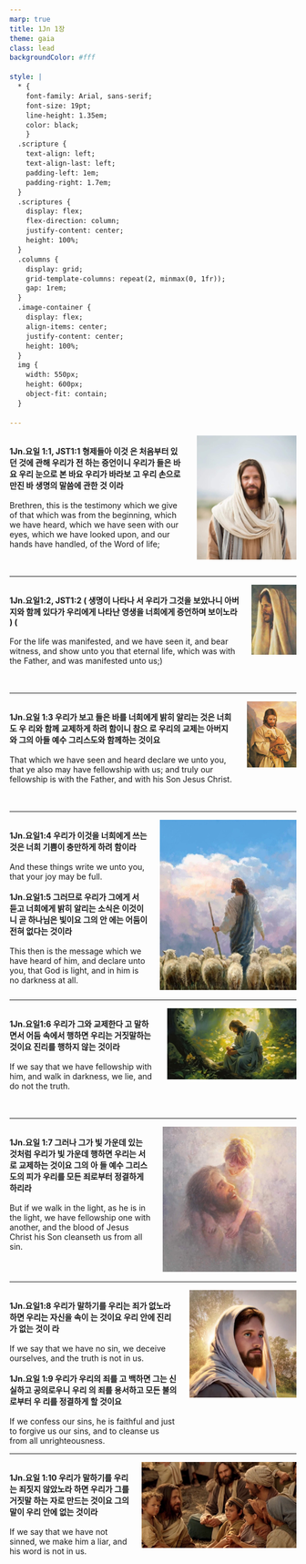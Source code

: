 ```yaml
---
marp: true
title: 1Jn 1장
theme: gaia
class: lead
backgroundColor: #fff

style: |
  * {
    font-family: Arial, sans-serif;
    font-size: 19pt;
    line-height: 1.35em;
    color: black;
    }
  .scripture {
    text-align: left;
    text-align-last: left;
    padding-left: 1em;
    padding-right: 1.7em;
  }
  .scriptures {
    display: flex;
    flex-direction: column;
    justify-content: center;
    height: 100%;
  }
  .columns {
    display: grid;
    grid-template-columns: repeat(2, minmax(0, 1fr));
    gap: 1rem;
  }
  .image-container {
    display: flex;
    align-items: center;
    justify-content: center;
    height: 100%;
  }
  img {
    width: 550px;
    height: 600px;
    object-fit: contain;
  }

---
```


<div class="columns">
  <div class="scriptures">
    <br>
    <div class="scripture">
      <b>1Jn.요일 1:1, JST1:1 형제들아 이것 은 처음부터 있던 것에 관해 우리가 전 하는 증언이니 우리가 들은 바요 우리 눈으로 본 바요 우리가 바라보 고 우리 손으로 만진 바 생명의 말씀에 관한 것 이라 
      </b>
    </div>
    <br>
    <div class="scripture">Brethren, this is the testimony which we give of that which was from the beginning, which we have heard, which we have seen with our eyes, which we have looked upon, and our hands have handled, of the Word of life; 
    </div>
    <br>
    <div class="scripture">
      <b>
      </b>
    </div>
    <br>
    <div class="scripture">
    </div>         
  </div>
  <div class="image-container">
    <img src='../../pictures/picture_110.jpg'>
  </div>
</div>

---

<div class="columns">
  <div class="scriptures">
    <br>
    <div class="scripture">
      <b>1Jn.요일1:2, JST1:2 ( 생명이 나타나 서 우리가 그것을 보았나니 아버지와 함께 있다가 우리에게 나타난 영생을 너희에게 증언하며 보이노라 ) (
      </b>
    </div>
    <br>
    <div class="scripture">For the life was manifested, and we have seen it, and bear witness, and show unto you that eternal life, which was with the Father, and was manifested unto us;) 
    </div>
    <br>
    <div class="scripture">
      <b>
      </b>
    </div>
    <br>
    <div class="scripture">
    </div>         
  </div>
  <div class="image-container">
    <img src='../../pictures/picture_174.jpg'>
  </div>
</div>

---

<div class="columns">
  <div class="scriptures">
    <br>
    <div class="scripture">
      <b>1Jn.요일 1:3 우리가 보고 들은 바를 너희에게 밝히 알리는 것은 너희도 우 리와 함께 교제하게 하려 함이니 참으 로 우리의 교제는 아버지와 그의 아들 예수 그리스도와 함께하는 것이요 
      </b>
    </div>
    <br>
    <div class="scripture">That which we have seen and heard declare we unto you, that ye also may have fellowship with us; and truly our fellowship is with the Father, and with his Son Jesus Christ. 
    </div>
    <br>
    <div class="scripture">
      <b>
      </b>
    </div>
    <br>
    <div class="scripture">
    </div>         
  </div>
  <div class="image-container">
    <img src='../../pictures/picture_143.jpg'>
  </div>
</div>

---

<div class="columns">
  <div class="scriptures">
    <br>
    <div class="scripture">
      <b>1Jn.요일1:4 우리가 이것을 너희에게 쓰는 것은 너희 기쁨이 충만하게 하려 함이라 
      </b>
    </div>
    <br>
    <div class="scripture">And these things write we unto you, that your joy may be full. 
    </div>
    <br>
    <div class="scripture">
      <b>1Jn.요일1:5 그러므로 우리가 그에게 서 듣고 너희에게 밝히 알리는 소식은 이것이니 곧 하나님은 빛이요 그의 안 에는 어둠이 전혀 없다는 것이라 
      </b>
    </div>
    <br>
    <div class="scripture">This then is the message which we have heard of him, and declare unto you, that God is light, and in him is no darkness at all. 
    </div>         
  </div>
  <div class="image-container">
    <img src='../../pictures/picture_22.jpg'>
  </div>
</div>

---

<div class="columns">
  <div class="scriptures">
    <br>
    <div class="scripture">
      <b>1Jn.요일1:6 우리가 그와 교제한다 고 말하면서 어둠 속에서 행하면 우리는 거짓말하는 것이요 진리를 행하지 않는 것이라 
      </b>
    </div>
    <br>
    <div class="scripture">If we say that we have fellowship with him, and walk in darkness, we lie, and do not the truth. 
    </div>
    <br>
    <div class="scripture">
      <b>
      </b>
    </div>
    <br>
    <div class="scripture">
    </div>         
  </div>
  <div class="image-container">
    <img src='../../pictures/picture_154.jpg'>
  </div>
</div>

---

<div class="columns">
  <div class="scriptures">
    <br>
    <div class="scripture">
      <b>1Jn.요일 1:7 그러나 그가 빛 가운데 있는 것처럼 우리가 빛 가운데 행하면 우리는 서로 교제하는 것이요 그의 아 들 예수 그리스도의 피가 우리를 모든 죄로부터 정결하게 하리라 
      </b>
    </div>
    <br>
    <div class="scripture">But if we walk in the light, as he is in the light, we have fellowship one with another, and the blood of Jesus Christ his Son cleanseth us from all sin. 
    </div>
    <br>
    <div class="scripture">
      <b>
      </b>
    </div>
    <br>
    <div class="scripture">
    </div>         
  </div>
  <div class="image-container">
    <img src='../../pictures/picture_74.jpg'>
  </div>
</div>

---

<div class="columns">
  <div class="scriptures">
    <br>
    <div class="scripture">
      <b>1Jn.요일1:8 우리가 말하기를 우리는 죄가 없노라 하면 우리는 자신을 속이 는 것이요 우리 안에 진리가 없는 것이 라 
      </b>
    </div>
    <br>
    <div class="scripture">If we say that we have no sin, we deceive ourselves, and the truth is not in us. 
    </div>
    <br>
    <div class="scripture">
      <b>1Jn.요일 1:9 우리가 우리의 죄를 고 백하면 그는 신실하고 공의로우니 우리 의 죄를 용서하고 모든 불의로부터 우 리를 정결하게 할 것이요 
      </b>
    </div>
    <br>
    <div class="scripture">If we confess our sins, he is faithful and just to forgive us our sins, and to cleanse us from all unrighteousness. 
    </div>         
  </div>
  <div class="image-container">
    <img src='../../pictures/picture_134.jpg'>
  </div>
</div>

---

<div class="columns">
  <div class="scriptures">
    <br>
    <div class="scripture">
      <b>1Jn.요일 1:10 우리가 말하기를 우리 는 죄짓지 않았노라 하면 우리가 그를 거짓말 하는 자로 만드는 것이요 그의 말이 우리 안에 없는 것이라 
      </b>
    </div>
    <br>
    <div class="scripture">If we say that we have not sinned, we make him a liar, and his word is not in us.
    </div>
    <br>
    <div class="scripture">
      <b>
      </b>
    </div>
    <br>
    <div class="scripture">
    </div>         
  </div>
  <div class="image-container">
    <img src='../../pictures/picture_123.jpg'>
  </div>
</div>

